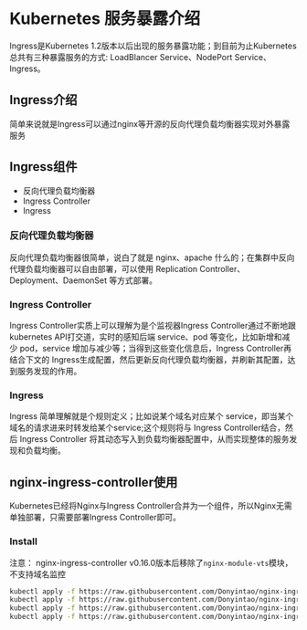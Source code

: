 # Kubernetes 服务暴露介绍

Ingress是Kubernetes 1.2版本以后出现的服务暴露功能；到目前为止Kubernetes总共有三种暴露服务的方式: LoadBlancer Service、NodePort Service、Ingress。

## Ingress介绍

简单来说就是Ingress可以通过nginx等开源的反向代理负载均衡器实现对外暴露服务

## Ingress组件

- 反向代理负载均衡器
- Ingress Controller
- Ingress

### 反向代理负载均衡器

反向代理负载均衡器很简单，说白了就是 nginx、apache 什么的；在集群中反向代理负载均衡器可以自由部署，可以使用 Replication Controller、Deployment、DaemonSet 等方式部署。

### Ingress Controller

Ingress Controller实质上可以理解为是个监视器Ingress Controller通过不断地跟kubernetes API打交道，实时的感知后端 service、pod 等变化，比如新增和减少 pod，service 增加与减少等；当得到这些变化信息后，Ingress Controller再结合下文的 Ingress生成配置，然后更新反向代理负载均衡器，并刷新其配置，达到服务发现的作用。

### Ingress

Ingress 简单理解就是个规则定义；比如说某个域名对应某个 service，即当某个域名的请求进来时转发给某个service;这个规则将与 Ingress Controller结合，然后 Ingress Controller 将其动态写入到负载均衡器配置中，从而实现整体的服务发现和负载均衡。

## nginx-ingress-controller使用

Kubernetes已经将Nginx与Ingress Controller合并为一个组件，所以Nginx无需单独部署，只需要部署Ingress Controller即可。

### Install

注意： nginx-ingress-controller v0.16.0版本后移除了`nginx-module-vts`模块，不支持域名监控

```sh
kubectl apply -f https://raw.githubusercontent.com/Donyintao/nginx-ingress/master/ingress-nginx-namespace.yaml
kubectl apply -f https://raw.githubusercontent.com/Donyintao/nginx-ingress/master/ingress-nginx-rbac.yaml
kubectl apply -f https://raw.githubusercontent.com/Donyintao/nginx-ingress/master/ingress-nginx-configmap.yaml
kubectl apply -f https://raw.githubusercontent.com/Donyintao/nginx-ingress/master/nginx-ingress-controller.yaml
```